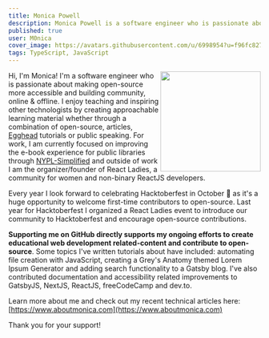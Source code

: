 ```yaml
---
title: Monica Powell
description: Monica Powell is a software engineer who is passionate about building technology to elevate people, making open-source more accessible and building community.
published: true
user: M0nica
cover_image: https://avatars.githubusercontent.com/u/6998954?u=f96fc82764933cefbd15322eca1d4581666325c7&v=4
tags: TypeScript, JavaScript
---
```


<img align="right" width="200" height="200" src="https://github.com/M0nica/M0nica/blob/main/octomonica/m0nica-octocat-rotating.gif?raw=true"> 

 Hi, I'm Monica! I'm a software engineer who is passionate about making open-source more accessible and building community, online & offline. I enjoy teaching and inspiring other technologists by creating approachable learning material whether through a combination of open-source, articles, [Egghead](https://egghead.io/instructors/monica-powell?af=9b5hrz) tutorials or public speaking. For work, I am currently focused on improving the e-book experience for public libraries through [NYPL-Simplified](https://github.com/NYPL-Simplified/ ) and outside of work I am the organizer/founder of React Ladies, a community for women and non-binary ReactJS developers. 

Every year I look forward to celebrating Hacktoberfest in October 🎃 as it's a huge opportunity to welcome first-time contributors to open-source.  Last year for Hacktoberfest I organized a React Ladies event to introduce our community to Hacktoberfest and encourage open-source contributions.

**Supporting me on GitHub directly supports my ongoing efforts to create educational web development related-content and contribute to open-source**. Some topics I've written tutorials about have included: automating file creation with JavaScript, creating a Grey's Anatomy themed Lorem Ipsum Generator and adding search functionality to a Gatsby blog. I've also contributed documentation and accessibility related improvements to GatsbyJS, NextJS, ReactJS, freeCodeCamp and dev.to.

Learn more about me and check out my recent technical articles here: [https://www.aboutmonica.com](https://www.aboutmonica.com)

Thank you for your support!